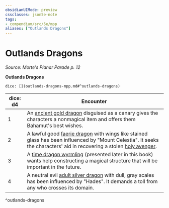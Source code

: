 ```yaml
---
obsidianUIMode: preview
cssclasses: json5e-note
tags:
- compendium/src/5e/mpp
aliases: ["Outlands Dragons"]
---
```

# Outlands Dragons
*Source: Morte's Planar Parade p. 12* 

**Outlands Dragons**

`dice: [](outlands-dragons-mpp.md#^outlands-dragons)`

| dice: d4 | Encounter |
|----------|-----------|
| 1 | An [ancient gold dragon](/Systems/5e/bestiary/dragon/ancient-gold-dragon.md) disguised as a canary gives the characters a nonmagical item and offers them Bahamut's best wishes. |
| 2 | A lawful good [faerie dragon](/Systems/5e/bestiary/dragon/faerie-dragon-violet.md) with wings like stained glass has been influenced by "Mount Celestia". It seeks the characters' aid in recovering a stolen [holy avenger](/Systems/5e/items/holy-avenger.md). |
| 3 | A [time dragon wyrmling](/Systems/5e/bestiary/dragon/time-dragon-wyrmling-mpp.md) (presented later in this book) wants help constructing a magical structure that will be important in the future. |
| 4 | A neutral evil [adult silver dragon](/Systems/5e/bestiary/dragon/adult-silver-dragon.md) with dull, gray scales has been influenced by "Hades". It demands a toll from any who crosses its domain. |
^outlands-dragons